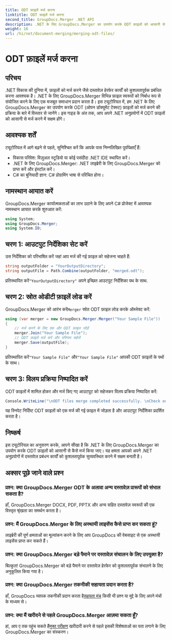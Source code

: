 ```yaml
---
title: ODT फ़ाइलें मर्ज करना
linktitle: ODT फ़ाइलें मर्ज करना
second_title: GroupDocs.Merger .NET API
description: .NET के लिए GroupDocs.Merger का उपयोग करके ODT फ़ाइलों को आसानी से मर्ज करना सीखें। इस शक्तिशाली लाइब्रेरी के साथ अपनी दस्तावेज़ प्रबंधन क्षमताओं को बढ़ाएँ।
weight: 16
url: /hi/net/document-merging/merging-odt-files/
---
```


# ODT फ़ाइलें मर्ज करना

## परिचय
.NET विकास की दुनिया में, फ़ाइलों को मर्ज करने जैसे दस्तावेज़ हेरफेर कार्यों को कुशलतापूर्वक प्रबंधित करना आवश्यक है। .NET के लिए GroupDocs.Merger विभिन्न फ़ाइल स्वरूपों को निर्बाध रूप से संयोजित करने के लिए एक मजबूत समाधान प्रदान करता है। इस ट्यूटोरियल में, हम .NET के लिए GroupDocs.Merger का उपयोग करके ODT (ओपन डॉक्यूमेंट टेक्स्ट) फ़ाइलों को मर्ज करने की प्रक्रिया के बारे में विस्तार से जानेंगे। इस गाइड के अंत तक, आप अपने .NET अनुप्रयोगों में ODT फ़ाइलों को आसानी से मर्ज करने में सक्षम होंगे।
## आवश्यक शर्तें
ट्यूटोरियल में आगे बढ़ने से पहले, सुनिश्चित करें कि आपके पास निम्नलिखित पूर्वापेक्षाएँ हैं:
- विकास परिवेश: विज़ुअल स्टूडियो या कोई पसंदीदा .NET IDE स्थापित करें।
- .NET के लिए GroupDocs.Merger: .NET लाइब्रेरी के लिए GroupDocs.Merger को प्राप्त करें और इंस्टॉल करें।
- C# का बुनियादी ज्ञान: C# प्रोग्रामिंग भाषा से परिचित होना।

## नामस्थान आयात करें
GroupDocs.Merger कार्यात्मकताओं का लाभ उठाने के लिए अपने C# प्रोजेक्ट में आवश्यक नामस्थान आयात करके शुरुआत करें:
```csharp
using System; 
using GroupDocs.Merger;
using System.IO;
```
## चरण 1: आउटपुट निर्देशिका सेट करें
उस निर्देशिका को परिभाषित करें जहां आप मर्ज की गई फ़ाइल को सहेजना चाहते हैं:
```csharp
string outputFolder = "YourOutputDirectory";
string outputFile = Path.Combine(outputFolder, "merged.odt");
```
 प्रतिस्थापित करें`"YourOutputDirectory"` अपने इच्छित आउटपुट निर्देशिका पथ के साथ.
## चरण 2: स्रोत ओडीटी फ़ाइलें लोड करें
 GroupDocs.Merger को आरंभ करें`Merger` स्रोत ODT फ़ाइल लोड करके ऑब्जेक्ट करें:
```csharp
using (var merger = new GroupDocs.Merger.Merger("Your Sample File"))
{
    // मर्ज करने के लिए एक और ODT फ़ाइल जोड़ें
    merger.Join("Your Sample File");
    // ODT फ़ाइलें मर्ज करें और परिणाम सहेजें
    merger.Save(outputFile);
}
```
 प्रतिस्थापित करें`"Your Sample File"` और`"Your Sample File"` आपकी ODT फ़ाइलों के पथों के साथ।
## चरण 3: विलय प्रक्रिया निष्पादित करें
ODT फ़ाइलों में शामिल होकर और मर्ज किए गए आउटपुट को सहेजकर विलय प्रक्रिया निष्पादित करें:
```csharp
Console.WriteLine("\nODT files merge completed successfully. \nCheck output in {0}", outputFolder);
```
यह स्निपेट निर्दिष्ट ODT फ़ाइलों को एक मर्ज की गई फ़ाइल में जोड़ता है और आउटपुट निर्देशिका प्रदर्शित करता है।

## निष्कर्ष
इस ट्यूटोरियल का अनुसरण करके, आपने सीखा है कि .NET के लिए GroupDocs.Merger का उपयोग करके ODT फ़ाइलों को आसानी से कैसे मर्ज किया जाए। यह क्षमता आपको अपने .NET अनुप्रयोगों में दस्तावेज़ प्रबंधन कार्यों को कुशलतापूर्वक सुव्यवस्थित करने में सक्षम बनाती है।

## अक्सर पूछे जाने वाले प्रश्न
### प्रश्न: क्या GroupDocs.Merger ODT के अलावा अन्य दस्तावेज़ प्रारूपों को संभाल सकता है?
हाँ, GroupDocs.Merger DOCX, PDF, PPTX और अन्य सहित दस्तावेज़ स्वरूपों की एक विस्तृत श्रृंखला का समर्थन करता है।
### प्रश्न: मैं GroupDocs.Merger के लिए अस्थायी लाइसेंस कैसे प्राप्त कर सकता हूं?
लाइब्रेरी की पूर्ण क्षमताओं का मूल्यांकन करने के लिए आप GroupDocs की वेबसाइट से एक अस्थायी लाइसेंस प्राप्त कर सकते हैं।
### प्रश्न: क्या GroupDocs.Merger बड़े पैमाने पर दस्तावेज़ संचालन के लिए उपयुक्त है?
बिल्कुल! GroupDocs.Merger को बड़े पैमाने पर दस्तावेज़ हेरफेर को कुशलतापूर्वक संभालने के लिए अनुकूलित किया गया है।
### प्रश्न: क्या GroupDocs.Merger तकनीकी सहायता प्रदान करता है?
 हाँ, GroupDocs व्यापक तकनीकी प्रदान करता है[सहयता मंच](https://forum.groupdocs.com/c/merger/32) किसी भी प्रश्न या मुद्दे के लिए अपने मंचों के माध्यम से।
### प्रश्न: क्या मैं खरीदने से पहले GroupDocs.Merger आज़मा सकता हूँ?
 हां, आप ए तक पहुंच सकते हैं[मुफ्त परीक्षण](https://releases.groupdocs.com/) खरीदारी करने से पहले इसकी विशेषताओं का पता लगाने के लिए GroupDocs.Merger का संस्करण।